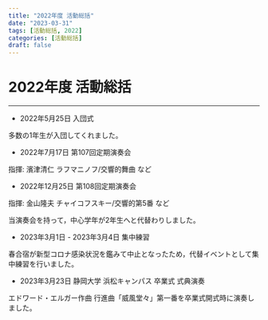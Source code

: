 ```yaml
---
title: "2022年度 活動総括"
date: "2023-03-31"
tags: [活動総括, 2022]
categories: [活動総括]
draft: false
---
```


# 2022年度 活動総括
---

* 2022年5月25日 入団式

多数の1年生が入団してくれました。

* 2022年7月17日 第107回定期演奏会

指揮: 濱津清仁 ラフマニノフ/交響的舞曲 など

* 2022年12月25日 第108回定期演奏会

指揮: 金山隆夫 チャイコフスキー/交響的第5番 など

当演奏会を持って，中心学年が2年生へと代替わりしました。

* 2023年3月1日 - 2023年3月4日 集中練習

春合宿が新型コロナ感染状況を鑑みて中止となったため，代替イベントとして集中練習を行いました。

* 2023年3月23日 静岡大学 浜松キャンパス 卒業式 式典演奏

エドワード・エルガー作曲 行進曲「威風堂々」第一番を卒業式開式時に演奏しました。
